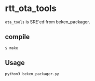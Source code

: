 # rtt_ota_tools

`ota_tools` is SRE'ed from beken_packager.

## compile

```
$ make 
```

## Usage

```
python3 beken_packager.py
```

